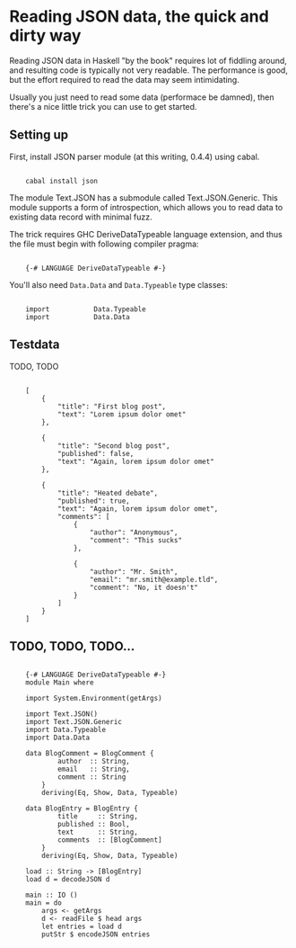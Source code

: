 # Reading JSON data, the quick and dirty way

Reading JSON data in Haskell "by the book" requires lot of fiddling around, and resulting code is typically not very readable. The performance is good, but the effort required to read the data may seem intimidating.  

Usually you just need to read some data (performace be damned), then there's a nice little trick you can use to get started.

## Setting up

First, install JSON parser module (at this writing, 0.4.4) using cabal.

~~~

    cabal install json
~~~

The module Text.JSON has a submodule called Text.JSON.Generic. This module supports a form of introspection, which allows you to read data to existing data record with minimal fuzz.

The trick requires GHC DeriveDataTypeable language extension, and thus the file must begin with following compiler pragma:

~~~ {.Haskell}

    {-# LANGUAGE DeriveDataTypeable #-}
~~~

You'll also need `Data.Data` and `Data.Typeable` type classes:

~~~ {.Haskell}

    import           Data.Typeable
    import           Data.Data
~~~

## Testdata

TODO, TODO

~~~ {.JSON}

    [
        {
            "title": "First blog post",
            "text": "Lorem ipsum dolor omet"
        },

        {
            "title": "Second blog post",
            "published": false,
            "text": "Again, lorem ipsum dolor omet"
        },

        {
            "title": "Heated debate",
            "published": true,
            "text": "Again, lorem ipsum dolor omet",
            "comments": [
                {
                    "author": "Anonymous",
                    "comment": "This sucks"
                },

                {
                    "author": "Mr. Smith",
                    "email": "mr.smith@example.tld",
                    "comment": "No, it doesn't"
                }
            ]
        }
    ]
~~~ 

## TODO, TODO, TODO...

~~~ {.haskell}

    {-# LANGUAGE DeriveDataTypeable #-}
    module Main where

    import System.Environment(getArgs)

    import Text.JSON()
    import Text.JSON.Generic
    import Data.Typeable
    import Data.Data

    data BlogComment = BlogComment {
            author  :: String,
            email   :: String,
            comment :: String
        }
        deriving(Eq, Show, Data, Typeable)

    data BlogEntry = BlogEntry {
            title     :: String,
            published :: Bool,
            text      :: String,
            comments  :: [BlogComment]
        }
        deriving(Eq, Show, Data, Typeable)

    load :: String -> [BlogEntry]
    load d = decodeJSON d

    main :: IO ()
    main = do
        args <- getArgs
        d <- readFile $ head args
        let entries = load d
        putStr $ encodeJSON entries
~~~
